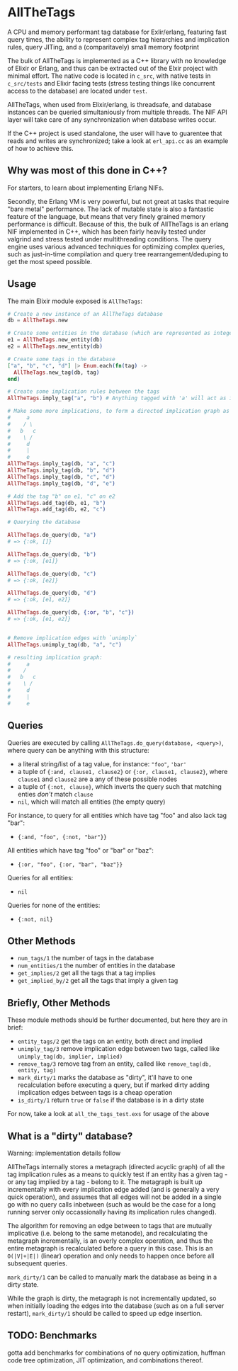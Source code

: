 AllTheTags
==========

A CPU and memory performant tag database for Exlir/erlang, featuring fast
query times, the ability to represent complex tag hierarchies and implication
rules, query JITing, and a (comparitavely) small memory footprint

The bulk of AllTheTags is implemented as a C++ library with no knowledge
of Elixir or Erlang, and thus can be extracted out of the Elxir project with
minimal effort. The native code is located in `c_src`, with native tests in
`c_src/tests` and Elixir facing tests (stress testing things like concurrent
access to the database) are located under `test`.

AllTheTags, when used from Elixir/erlang, is threadsafe, and database instances
can be queried simultaniously from multiple threads. The NIF API layer will
take care of any synchronization when database writes occur. 

If the C++ project is used standalone, the user will have to guarentee that
reads and writes are synchronized; take a look at `erl_api.cc` as an example
of how to achieve this. 


Why was most of this done in C++?
------
For starters, to learn about implementing Erlang NIFs.  

Secondly, the Erlang VM is very powerful, but not great at tasks that require "bare metal"
performance. The lack of mutable state is also a fantastic feature of the language,
but means that very finely grained memory performance is difficult. Because of this,
the bulk of AllTheTags is an erlang NIF implemented in C++, which has been fairly
heavily tested under valgrind and stress tested under multithreading conditions.
The query engine uses various advanced techniques for optimizing complex queries,
such as just-in-time compilation and query tree rearrangement/deduping to get the 
most speed possible.

Usage
-----

The main Elixir module exposed is `AllTheTags`: 

```elixir 
# Create a new instance of an AllTheTags database
db = AllTheTags.new

# Create some entities in the database (which are represented as integers)
e1 = AllTheTags.new_entity(db)
e2 = AllTheTags.new_entity(db)

# Create some tags in the database
["a", "b", "c", "d"] |> Enum.each(fn(tag) ->
  AllTheTags.new_tag(db, tag)
end)

# Create some implication rules between the tags
AllTheTags.imply_tag("a", "b") # Anything tagged with 'a' will act as if it's also tagged with 'b'

# Make some more implications, to form a directed implication graph as follows (flows downwards): 
#     a
#    / \
#   b   c
#    \ /
#     d 
#     |
#     e
AllTheTags.imply_tag(db, "a", "c")
AllTheTags.imply_tag(db, "b", "d")
AllTheTags.imply_tag(db, "c", "d")
AllTheTags.imply_tag(db, "d", "e")

# Add the tag "b" on e1, "c" on e2
AllTheTags.add_tag(db, e1, "b")
AllTheTags.add_tag(db, e2, "c")

# Querying the database

AllTheTags.do_query(db, "a")
# => {:ok, []}

AllTheTags.do_query(db, "b")
# => {:ok, [e1]}

AllTheTags.do_query(db, "c")
# => {:ok, [e2]}

AllTheTags.do_query(db, "d")
# => {:ok, [e1, e2]}

AllTheTags.do_query(db, {:or, "b", "c"})
# => {:ok, [e1, e2]}


# Remove implication edges with `unimply`
AllTheTags.unimply_tag(db, "a", "c")

# resulting implication graph:
#     a
#    /  
#   b   c
#    \ /
#     d 
#     |
#     e

```

Queries
-------

Queries are executed by calling `AllTheTags.do_query(database, <query>)`, 
where query can be anything with this structure: 
 - a literal string/list of a tag value, for instance: `"foo"`, `'bar'`
 - a tuple of `{:and, clause1, clause2}` or `{:or, clause1, clause2}`, where `clause1` and `clause2` 
   are a any of these possible nodes
 - a tuple of `{:not, clause}`, which inverts the query such that matching enties *don't* match `clause`
 - `nil`, which will match all entities (the empty query)

For instance, to query for all entities which have tag "foo" and also lack tag "bar": 
 - `{:and, "foo", {:not, "bar"}}`

All entities which have tag "foo" or "bar" or "baz": 
 - `{:or, "foo", {:or, "bar", "baz"}}`

Queries for all entities:
 - `nil`

Queries for none of the entities:
 - `{:not, nil}`  

Other Methods
------
 - `num_tags/1` the number of tags in the database
 - `num_entities/1` the number of entities in the database
 - `get_implies/2` get all the tags that a tag implies
 - `get_implied_by/2` get all the tags that imply a given tag

Briefly, Other Methods
----
These module methods should be further documented, but here they are in brief:
 - `entity_tags/2` get the tags on an entity, both direct and implied
 - `unimply_tag/3`  remove implication edge between two tags, called like `unimply_tag(db, implier, implied)`
 - `remove_tag/3` remove tag from an entity, called like `remove_tag(db, entity, tag)`
 - `mark_dirty/1` marks the database as "dirty", it'll have to one recalculation before
 executing a query, but if marked dirty adding implication edges between tags is a cheap operation
 - `is_dirty/1` return `true` or `false` if the database is in a dirty state  

For now, take a look at `all_the_tags_test.exs` for usage of the above

What is a "dirty" database?
------

Warning: implementation details follow

AllTheTags internally stores a metagraph (directed acyclic graph) of all the
tag implication rules as a means to quickly test if an entity has a given tag - 
or any tag implied by a tag - belong to it. The metagraph is built up
incrementally with every implication edge added (and is generally a very quick operation), 
and assumes that all edges will 
not be added in a single go with no query calls inbetween (such as would be the
case for a long running server only occassionally having its implication rules changed). 

The algorithm for removing an edge between to tags that are mutually implicative 
(i.e. belong to the same metanode), and recalculating the metagraph incrementally,
is an overly complex operation, and thus the entire metagraph is recalculated before
a query in this case. This is an `O(|V|+|E|)` (linear) operation and only needs to
happen once before all subsequent queries. 

`mark_dirty/1` can be called to manually mark the database as being in a dirty state.

While the graph is dirty, the metagraph is not incrementally updated, so when
initially loading the edges into the database (such as on a full server restart),
`mark_dirty/1` should be called to speed up edge insertion.


TODO: Benchmarks
----------------

gotta add benchmarks for combinations of no query optimization, 
huffman code tree optimization, JIT optimization, and combinations thereof.
